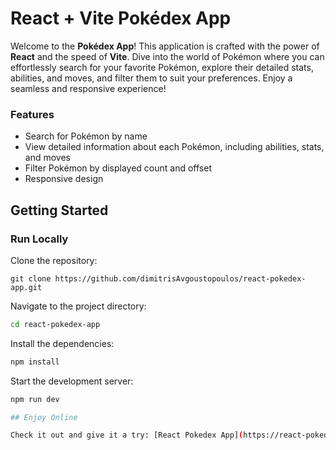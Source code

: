 # React + Vite Pokédex App

Welcome to the **Pokédex App**! This application is crafted with the power of **React** and the speed of **Vite**. Dive into the world of Pokémon where you can effortlessly search for your favorite Pokémon, explore their detailed stats, abilities, and moves, and filter them to suit your preferences. Enjoy a seamless and responsive experience!

### Features

- Search for Pokémon by name
- View detailed information about each Pokémon, including abilities, stats, and moves
- Filter Pokémon by displayed count and offset
- Responsive design

## Getting Started

### Run Locally

Clone the repository:

```b
git clone https://github.com/dimitrisAvgoustopoulos/react-pokedex-app.git
```

Navigate to the project directory:

```bash
cd react-pokedex-app
```

Install the dependencies:

```bash
npm install
```

Start the development server:

```bash
npm run dev

## Enjoy Online

Check it out and give it a try: [React Pokedex App](https://react-pokedex-app-seven.vercel.app/))
